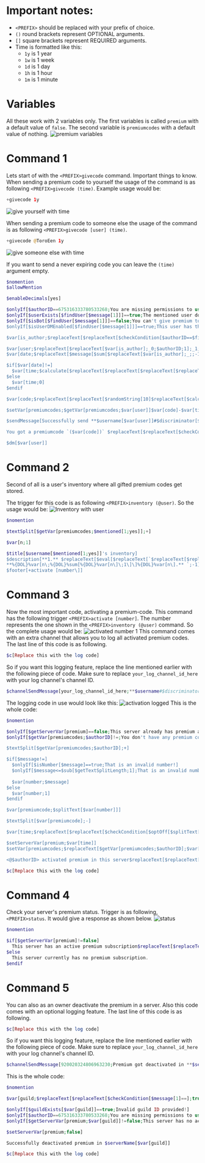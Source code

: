 # Important notes:
- `<PREFIX>` should be replaced with your prefix of choice.
- `()` round brackets represent OPTIONAL arguments. 
- `[]` square brackets represent REQUIRED arguments.
- Time is formatted like this:
  - `1y` is 1 year
  - `1w` is 1 week
  - `1d` is 1 day
  - `1h` is 1 hour
  - `1m` is 1 minute

# Variables
All these work with 2 variables only. 
The first variables is called `premium` with a default value of `false`.
The second variable is `premiumcodes` with a default value of nothing.
![premium variables](https://github.com/ToroEen/BDFD/blob/7e09ceb3c613cd246a208d2f7784d2d33fd0cecc/Tutorials%20and%20Guides/Tutorials%20and%20Guides%20Assets/premium_variables.png)

# Command 1
Lets start of with the `<PREFIX>givecode` command.
Important things to know. 
When sending a premium code to yourself the usage of the command is as following `<PREFIX>givecode (time)`.
Example usage would be:
```php
+givecode 1y
```
![give yourself with time](https://github.com/ToroEen/BDFD/blob/1dc5bff78c2fc0a98c1b474baecebcb7f0b46d40/Tutorials%20and%20Guides/Tutorials%20and%20Guides%20Assets/give_yourself_with_time.png)

When sending a premium code to someone else the usage of the command is as following `<PREFIX>givecode [user] (time)`.
```php
+givecode @ToroEen 1y
```
![give someone else with time](https://github.com/ToroEen/BDFD/blob/1dc5bff78c2fc0a98c1b474baecebcb7f0b46d40/Tutorials%20and%20Guides/Tutorials%20and%20Guides%20Assets/gife_random_with_time.png)

If you want to send a never expiring code you can leave the `(time)` argument empty. 
```php
$nomention
$allowMention

$enableDecimals[yes]

$onlyIf[$authorID==675316333780533268;You are missing permissions to use this command!]
$onlyIf[$userExists[$findUser[$message[1]]]==true;The mentioned user does not exist!]
$onlyIf[$isBot[$findUser[$message[1]]]==false;You can't give premium to a bot!]
$onlyIf[$isUserDMEnabled[$findUser[$message[1]]]==true;This user has their DM disabled and therefore cannot get their code delivered!]

$var[is_author;$replaceText[$replaceText[$checkCondition[$authorID==$findUser[$message[1]]];true;_0;1];false;_1;1]]

$var[user;$replaceText[$replaceText[$var[is_author];_0;$authorID;1];_1;$findUser[$message[1]];1]]
$var[date;$replaceText[$message[$sum[$replaceText[$var[is_author];_;;-1];1]]; ;;-1]]

$if[$var[date]!=]
  $var[time;$calculate[$replaceText[$replaceText[$replaceText[$replaceText[$replaceText[$var[date];y;*31536000;-1];w;*604800;-1];d;*86400;-1];h;*3600;-1];m;*60;-1]]]
$else
  $var[time;0]
$endif

$var[code;$replaceText[$replaceText[$randomString[10]$replaceText[$calculate[$date];2;T;-1];+;K;-1];-;k;-1]]

$setVar[premiumcodes;$getVar[premiumcodes;$var[user]]$var[code]-$var[time]+;$var[user]]

$sendMessage[Successfully send **$username[$var[user]]#$discriminator[$var[user]]** a premiumcode `($var[code])` $replaceText[$replaceText[$checkCondition[$var[date]==];true;;-1];false;worthy of `$replaceText[$replaceText[$replaceText[$replaceText[$replaceText[$var[date];y; year(s);-1];w; week(s);-1];d; day(s);-1];h; houra(s);-1];m; minute(s);-1]`;-1]]

You got a premiumcode `($var[code])` $replaceText[$replaceText[$checkCondition[$var[date]==];true;;-1];false;of `$replaceText[$replaceText[$replaceText[$replaceText[$replaceText[$var[date];y; year(s);-1];w; week(s);-1];d; day(s);-1];h; houra(s);-1];m; minute(s);-1]`;-1]

$dm[$var[user]]
```

# Command 2
Second of all is a user's inventory where all gifted premium codes get stored. 

The trigger for this code is as following `<PREFIX>inventory (@user)`.
So the usage would be:
![Inventory with user](https://github.com/ToroEen/BDFD/blob/504ced6f75414b20c5c8bb693a8ec7f3e041d12c/Tutorials%20and%20Guides/Tutorials%20and%20Guides%20Assets/inventory_with_user.png)
```php
$nomention

$textSplit[$getVar[premiumcodes;$mentioned[1;yes]];+]

$var[n;1]

$title[$username[$mentioned[1;yes]]'s inventory]
$description[**1.** $replaceText[$eval[$replaceText[`$replaceText[$replaceText[$getVar[premiumcodes;$mentioned[1;yes]];+;\]:F>
**%{DOL}%var[n\;%{DOL}%sum[%{DOL}%var[n\]\;1\]\]%{DOL}%var[n\].** `;-1];-;` if activated now, active till <t:%{DOL}%sum[%{DOL}%getTimestamp\;;-1];if activated now, active till <t:%{DOL}%sum[%{DOL}%getTimestamp\;0\]:F>;active forever;-1]];**$var[n].** `;;-1]]
$footer[+activate [number\]]
```

# Command 3
Now the most important code, activating a premium-code.
This command has the following trigger `<PREFIX>activate [number]`.
The number represents the one shown in the `<PREFIX>inventory (@user)` command.
So the complete usage would be:
![activated number 1](https://github.com/ToroEen/BDFD/blob/bbea7d851c813b7ff4a22f3d63c2c66b863f5411/Tutorials%20and%20Guides/Tutorials%20and%20Guides%20Assets/activated_number_one.png)
This command comes with an extra channel that allows you to log all activated premium codes.
The last line of this code is as following.
```php
$c[Replace this with the log code]
```
So if you want this logging feature, replace the line mentioned earlier with the following piece of code.
Make sure to replace `your_log_channel_id_here` with your log channel's channel ID.
```php
$channelSendMessage[your_log_channel_id_here;**$username#$discriminator[]** `($authorID)` activated premium $replaceText[$replaceText[$checkCondition[$var[time]==0];true;;-1];false;till <t:$var[time]:F> ;-1]in **$serverName[$guildID]** `($guildID)`]
```
The logging code in use would look like this:
![activation logged](https://github.com/ToroEen/BDFD/blob/8a344d671ef3927904db514778a2262e984113cd/Tutorials%20and%20Guides/Tutorials%20and%20Guides%20Assets/activation_logged.png)
This is the whole code:
```php
$nomention

$onlyIf[$getServerVar[premium]==false;This server already has premium activated!]
$onlyIf[$getVar[premiumcodes;$authorID]!=;You don't have any premium codes!]

$textSplit[$getVar[premiumcodes;$authorID];+]

$if[$message!=]
  $onlyIf[$isNumber[$message]==true;That is an invalid number!]
  $onlyIf[$message<=$sub[$getTextSplitLength;1];That is an invalid number!]
  
  $var[number;$message]
$else
  $var[number;1]
$endif

$var[premiumcode;$splitText[$var[number]]]

$textSplit[$var[premiumcode];-]

$var[time;$replaceText[$replaceText[$checkCondition[$optOff[$splitText[2]]==0];true;0;-1];false;$sum[$getTimestamp;$optOff[$splitText[2]]];-1]]

$setServerVar[premium;$var[time]]
$setVar[premiumcodes;$replaceText[$getVar[premiumcodes;$authorID];$var[premiumcode]+;;-1];$authorID]

<@$authorID> activated premium in this server$replaceText[$replaceText[$checkCondition[$var[time]==0];true;!;-1];false; till <t:$var[time]:F>!;-1] Don't forget to thank them!

$c[Replace this with the log code]
```

# Command 4
Check your server's premium status.
Trigger is as following, `<PREFIX>status`.
It would give a response as shown below.
![status](https://github.com/ToroEen/BDFD/blob/b9b86bca307b208a140503ecd9051e8d1e34c5d9/Tutorials%20and%20Guides/Tutorials%20and%20Guides%20Assets/status.png)
```php
$nomention

$if[$getServerVar[premium]!=false]
  This server has an active premium subscription$replaceText[$replaceText[$checkCondition[$getServerVar[premium]==0];true;!;-1];false; till <t:$getServerVar[premium]:F>;-1]
$else
  This server currently has no premium subscription.
$endif
```

# Command 5
You can also as an owner deactivate the premium in a server.
Also this code comes with an optional logging feature.
The last line of this code is as following.
```php
$c[Replace this with the log code]
```
So if you want this logging feature, replace the line mentioned earlier with the following piece of code.
Make sure to replace `your_log_channel_id_here` with your log channel's channel ID.
```php
$channelSendMessage[920020324806963230;Premium got deactivated in **$serverName[$var[guild]]**!]
```
This is the whole code:
```php
$nomention

$var[guild;$replaceText[$replaceText[$checkCondition[$message[1]==];true;$guildID;1];false;$message[1];1]]

$onlyIf[$guildExists[$var[guild]]==true;Invalid guild ID provided!]
$onlyIf[$authorID==675316333780533268;You are missing permissions to use this command!]
$onlyIf[$getServerVar[premium;$var[guild]]!=false;This server has no active premium subscription running!]

$setServerVar[premium;false]

Successfully deactivated premium in $serverName[$var[guild]]

$c[Replace this with the log code]
```
